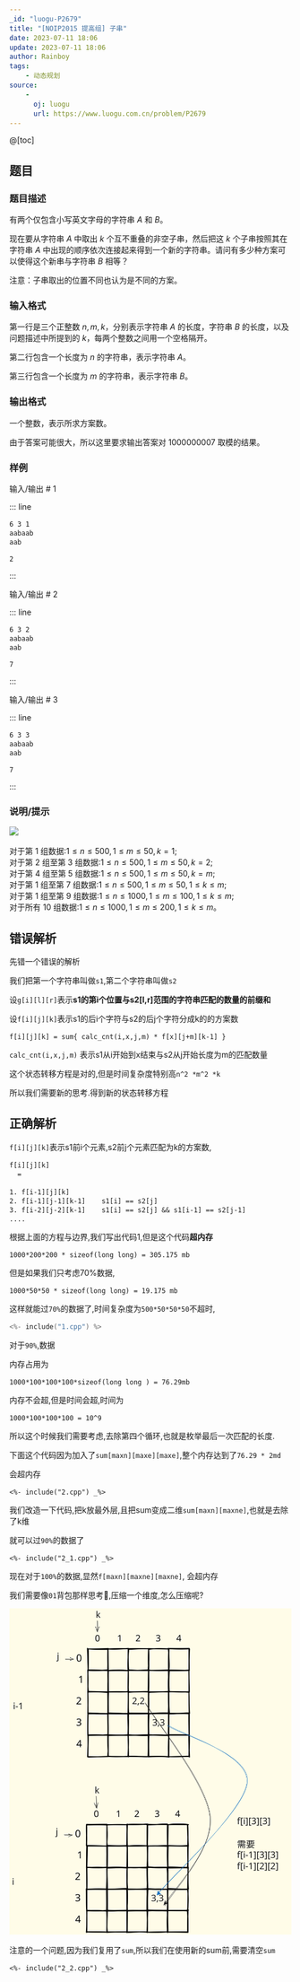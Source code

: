 ```yaml
---
_id: "luogu-P2679"
title: "[NOIP2015 提高组] 子串"
date: 2023-07-11 18:06
update: 2023-07-11 18:06
author: Rainboy
tags:
    - 动态规划
source: 
    - 
      oj: luogu
      url: https://www.luogu.com.cn/problem/P2679
---
```


@[toc]

## 题目



### 题目描述

有两个仅包含小写英文字母的字符串 $A$ 和 $B$。

现在要从字符串 $A$ 中取出 $k$ 个互不重叠的非空子串，然后把这 $k$ 个子串按照其在字符串 $A$ 中出现的顺序依次连接起来得到一个新的字符串。请问有多少种方案可以使得这个新串与字符串 $B$ 相等？

注意：子串取出的位置不同也认为是不同的方案。



### 输入格式
第一行是三个正整数 $n,m,k$，分别表示字符串 $A$ 的长度，字符串 $B$ 的长度，以及问题描述中所提到的 $k$，每两个整数之间用一个空格隔开。

第二行包含一个长度为 $n$ 的字符串，表示字符串 $A$。

第三行包含一个长度为 $m$ 的字符串，表示字符串 $B$。



### 输出格式

一个整数，表示所求方案数。

由于答案可能很大，所以这里要求输出答案对 $1000000007$ 取模的结果。



### 样例



输入/输出 # 1

::: line
```
6 3 1 
aabaab 
aab
```

```
2
```
:::

输入/输出 # 2

::: line
```
6 3 2 
aabaab 
aab
```

```
7
```
:::

输入/输出 # 3

::: line
```
6 3 3 
aabaab 
aab
```

```
7
```
:::





### 说明/提示
 ![](https://cdn.luogu.com.cn/upload/pic/1830.png) 

对于第 1 组数据:$1≤n≤500,1≤m≤50,k=1$;  
对于第 2 组至第 3 组数据:$1≤n≤500,1≤m≤50,k=2$;   
对于第 4 组至第 5 组数据:$1≤n≤500,1≤m≤50,k=m$;   
对于第 1 组至第 7 组数据:$1≤n≤500,1≤m≤50,1≤k≤m$;  
对于第 1 组至第 9 组数据:$1≤n≤1000,1≤m≤100,1≤k≤m$;   
对于所有 10 组数据:$1≤n≤1000,1≤m≤200,1≤k≤m$。  




## 错误解析

先错一个错误的解析

我们把第一个字符串叫做`s1`,第二个字符串叫做`s2`

设`g[i][l][r]`表示**s1的第i个位置与s2[l,r]范围的字符串匹配的数量的前缀和**

设`f[i][j][k]`表示s1的后i个字符与s2的后j个字符分成k的的方案数


```
f[i][j][k] = sum{ calc_cnt(i,x,j,m) * f[x][j+m][k-1] }
```

`calc_cnt(i,x,j,m)` 表示s1从i开始到x结束与s2从j开始长度为m的匹配数量

这个状态转移方程是对的,但是时间复杂度特别高`n^2 *m^2 *k`

所以我们需要新的思考.得到新的状态转移方程 

## 正确解析

`f[i][j][k]`表示s1前i个元素,s2前j个元素匹配为k的方案数,

```
f[i][j][k] 
  = 

1. f[i-1][j][k]
2. f[i-1][j-1][k-1]    s1[i] == s2[j]
3. f[i-2][j-2][k-1]    s1[i] == s2[j] && s1[i-1] == s2[j-1]
....
```




根据上面的方程与边界,我们写出代码1,但是这个代码**超内存**

```
1000*200*200 * sizeof(long long) = 305.175 mb
```

但是如果我们只考虑70%数据,
```
1000*50*50 * sizeof(long long) = 19.175 mb
```
这样就能过`70%`的数据了,时间复杂度为`500*50*50*50`不超时,

```c
<%- include("1.cpp") %>
```


对于`90%`,数据

内存占用为

```
1000*100*100*100*sizeof(long long ) = 76.29mb
```

内存不会超,但是时间会超,时间为

```
1000*100*100*100 = 10^9
```

所以这个时候我们需要考虑,去除第四个循环,也就是枚举最后一次匹配的长度.

下面这个代码因为加入了`sum[maxn][maxe][maxe]`,整个内存达到了`76.29 * 2md`

会超内存

```
<%- include("2.cpp") _%>
```

我们改造一下代码,把k放最外层,且把sum变成二维`sum[maxn][maxne]`,也就是去除了k维

就可以过`90%`的数据了

```
<%- include("2_1.cpp") _%>
```

现在对于`100%`的数据,显然`f[maxn][maxne][maxne]`, 会超内存

我们需要像`01`背包那样思考🤔️,压缩一个维度,怎么压缩呢?

![](./7.svg)

注意的一个问题,因为我们复用了`sum`,所以我们在使用新的sum前,需要清空`sum`

```
<%- include("2_2.cpp") _%>
```
